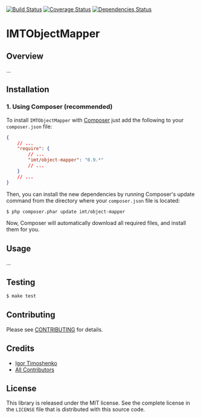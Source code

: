 [![Build Status](https://travis-ci.org/IgorTimoshenko/IMTObjectMapper.png?branch=master)](https://travis-ci.org/IgorTimoshenko/IMTObjectMapper)
[![Coverage Status](https://coveralls.io/repos/IgorTimoshenko/IMTObjectMapper/badge.png?branch=master)](https://coveralls.io/r/IgorTimoshenko/IMTObjectMapper)
[![Dependencies Status](https://depending.in/IgorTimoshenko/IMTObjectMapper.png)](http://depending.in/IgorTimoshenko/IMTObjectMapper)

# IMTObjectMapper #

## Overview ##

...

## Installation ##

### 1. Using Composer (recommended) ###

To install `IMTObjectMapper` with [Composer][1] just add the following to your
`composer.json` file:

```json
{
    // ...
    "require": {
        // ...
        "imt/object-mapper": "0.9.*"
        // ...
    }
    // ...
}
```

Then, you can install the new dependencies by running Composer's update command
from the directory where your `composer.json` file is located:

```sh
$ php composer.phar update imt/object-mapper
```

Now, Composer will automatically download all required files, and install them
for you.

## Usage ##

...

## Testing ##

```sh
$ make test
```

## Contributing ##

Please see [CONTRIBUTING][2] for details.

## Credits

- [Igor Timoshenko][3]
- [All Contributors][4]

## License ##

This library is released under the MIT license. See the complete license in the
`LICENSE` file that is distributed with this source code.

[1]: http://getcomposer.org
[2]: https://github.com/IgorTimoshenko/IMTObjectMapper/blob/master/CONTRIBUTING.md
[3]: https://github.com/IgorTimoshenko
[4]: https://github.com/IgorTimoshenko/IMTObjectMapper/graphs/contributors
